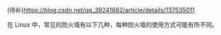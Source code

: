 (待补)https://blog.csdn.net/qq_39241682/article/details/137535011

在 Linux 中，常见的防火墙有以下几种，每种防火墙的使用方式可能有所不同。
